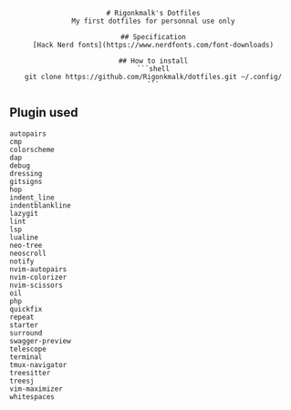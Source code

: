 <div align="center">

    # Rigonkmalk's Dotfiles
    My first dotfiles for personnal use only

    ## Specification
    [Hack Nerd fonts](https://www.nerdfonts.com/font-downloads)

    ## How to install
    ```shell
    git clone https://github.com/Rigonkmalk/dotfiles.git ~/.config/
    ```

</div>

   ## Plugin used
   ```
   autopairs
   cmp
   colorscheme
   dap
   debug
   dressing
   gitsigns
   hop
   indent_line
   indentblankline
   lazygit
   lint
   lsp
   lualine
   neo-tree
   neoscroll
   notify
   nvim-autopairs
   nvim-colorizer
   nvim-scissors
   oil
   php
   quickfix
   repeat
   starter
   surround
   swagger-preview
   telescope
   terminal
   tmux-navigator
   treesitter
   treesj
   vim-maximizer
   whitespaces
   ```
